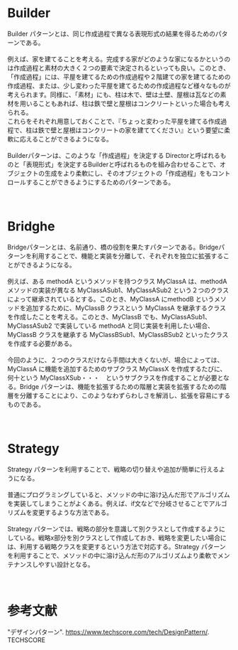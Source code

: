 # Builder
Builder パターンとは、同じ作成過程で異なる表現形式の結果を得るためのパターンである。
<br><br>
例えば、家を建てることを考える。完成する家がどのような家になるかというのは作成過程と素材の大きく２つの要素で決定されるといっても良い。このとき、「作成過程」には、平屋を建てるための作成過程や２階建ての家を建てるための作成過程、または、少し変わった平屋を建てるための作成過程など様々なものが考えられます。同様に、「素材」にも、柱は木で、壁は土壁、屋根は瓦などの素材を用いることもあれば、柱は鉄で壁と屋根はコンクリートといった場合も考えられる。
<br>
これらをそれぞれ用意しておくことで、『ちょっと変わった平屋を建てる作成過程で、柱は鉄で壁と屋根はコンクリートの家を建ててください』という要望に柔軟に応えることができるようになる。
<br><br>
Builderパターンは、このような「作成過程」を決定する Directorと呼ばれるものと「表現形式」を決定するBuilderと呼ばれるものを組み合わせることで、オブジェクトの生成をより柔軟にし、そのオブジェクトの「作成過程」をもコントロールすることができるようにするためのパターンである。
<br><br><br>
# Bridghe
Bridgeパターンとは、名前通り、橋の役割を果たすパターンである。Bridgeパターンを利用することで、機能と実装を分離して、それぞれを独立に拡張することができるようになる。
<br><br>
例えば、ある methodA というメソッドを持つクラス MyClassA は、methodA メソッドの実装が異なる MyClassASub1、MyClassASub2 という２つのクラスによって継承されているとする。このとき、MyClassA にmethodB というメソッドを追加するために、MyClassB クラスという MyClassA を継承するクラスを作成したことを考える。このとき、MyClassB でも、MyClassASub1、MyClassASub2 で実装している methodA と同じ実装を利用したい場合、MyClassB クラスを継承する MyClassBSub1、MyClassBSub2 といったクラスを作成する必要がある。
<br><br>
今回のように、２つのクラスだけなら手間は大きくないが、場合によっては、MyClassA に機能を追加するためのサブクラス MyClassX を作成するたびに、何十という MyClassXSub・・・　というサブクラスを作成することが必要となる。Bridge パターンは、機能を拡張するための階層と実装を拡張するための階層を分離することにより、このようなわずらわしさを解消し、拡張を容易にするものである。
<br><br><br>
# Strategy
Strategy パターンを利用することで、戦略の切り替えや追加が簡単に行えるようになる。
<br><br>
普通にプログラミングしていると、メソッドの中に溶け込んだ形でアルゴリズムを実装してしまうことがよくある。例えば、if文などで分岐させることでアルゴリズムを変更するような方法である。
<br><br>
Strategy パターンでは、戦略の部分を意識して別クラスとして作成するようにしている。戦略x部分を別クラスとして作成しておき、戦略を変更したい場合には、利用する戦略クラスを変更するという方法で対応する。Strategy パターンを利用することで、メソッドの中に溶け込んだ形のアルゴリズムより柔軟でメンテナンスしやすい設計となる。
<br><br><br>
# 参考文献
"デザインパターン". https://www.techscore.com/tech/DesignPattern/. TECHSCORE